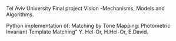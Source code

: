 Tel Aviv University 
Final project Vision -Mechanisms, Models and Algorithms.

Python implementation of: Matching by Tone Mapping: Photometric Invariant Template Matching" Y. Hel-Or, H.Hel-Or, E.David.
